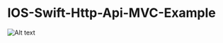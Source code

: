 # IOS-Swift-Http-Api-MVC-Example

![Alt text](https://github.com/quicklearner4991/IOS-Swift-Http-Api-MVC-Example/blob/main/ezgif.com-video-to-gif.gif "Dark mode theme and light mode theme")
